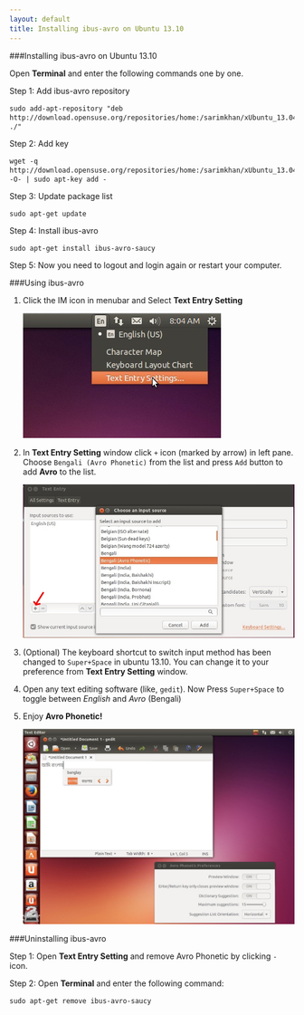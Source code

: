 ```yaml
---
layout: default
title: Installing ibus-avro on Ubuntu 13.10
---
```


###Installing ibus-avro on Ubuntu 13.10

Open **Terminal** and enter the following commands one by one.

Step 1: Add ibus-avro repository

	sudo add-apt-repository "deb http://download.opensuse.org/repositories/home:/sarimkhan/xUbuntu_13.04/ ./"


Step 2: Add key

	wget -q http://download.opensuse.org/repositories/home:/sarimkhan/xUbuntu_13.04/Release.key -O- | sudo apt-key add -


Step 3: Update package list

	sudo apt-get update


Step 4: Install ibus-avro

	sudo apt-get install ibus-avro-saucy

Step 5: Now you need to logout and login again or restart your computer.


###Using ibus-avro
 1. Click the IM icon in menubar and Select __Text Entry Setting__
    
    ![Text Entry](/images/ubuntu13.10/1.jpg "Text Entry")
 2. In __Text Entry Setting__ window click `+` icon (marked by arrow) in left pane. Choose `Bengali (Avro Phonetic)` from the list and press `Add` button to add __Avro__ to the list.  
    
    ![Text Entry Setting](/images/ubuntu13.10/2.jpg "Text Entry Setting")
 3. (Optional) The keyboard shortcut to switch input method has been changed to `Super+Space` in ubuntu 13.10. You can change it to your preference from __Text Entry Setting__ window.
 4. Open any text editing software (like, `gedit`). Now Press `Super+Space` to toggle between _English_ and _Avro_ (Bengali)
 5. Enjoy __Avro Phonetic!__  
    
    ![ibus-avro on Ubuntu](/images/ubuntu13.10/3.jpg "ibus-avro on Ubuntu")

	
###Uninstalling ibus-avro

Step 1: Open __Text Entry Setting__ and remove Avro Phonetic by clicking `-` icon.

Step 2: Open **Terminal** and enter the following command:

	sudo apt-get remove ibus-avro-saucy
	